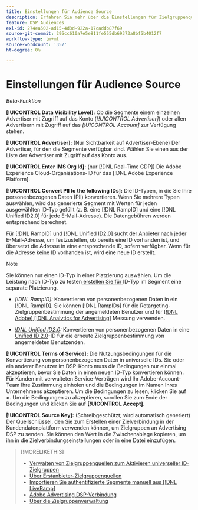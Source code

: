 ```yaml
---
title: Einstellungen für Audience Source
description: Erfahren Sie mehr über die Einstellungen für Zielgruppenquellen.
feature: DSP Audiences
exl-id: 274ea502-ad15-4d3d-922a-17caddb87f69
source-git-commit: 295cc610a7e5e811fe555db69373a8bf5b4012f7
workflow-type: tm+mt
source-wordcount: '357'
ht-degree: 0%

---
```


# Einstellungen für Audience Source

*Beta-Funktion*

**[!UICONTROL Data Visibility Level]:** Ob die Segmente einem einzelnen Advertiser mit Zugriff auf das Konto (*[!UICONTROL Advertiser]*) oder allen Advertisern mit Zugriff auf das *[!UICONTROL Account]* zur Verfügung stehen.

**[!UICONTROL Advertiser]:** (Nur Sichtbarkeit auf Advertiser-Ebene) Der Advertiser, für den die Segmente verfügbar sind. Wählen Sie einen aus der Liste der Advertiser mit Zugriff auf das Konto aus.

**[!UICONTROL Enter IMS Org Id]:** (nur [!DNL Real-Time CDP]) Die Adobe Experience Cloud-Organisations-ID für das [!DNL Adobe Experience Platform].

**[!UICONTROL Convert PII to the following IDs]:** Die ID-Typen, in die Sie Ihre personenbezogenen Daten (PII) konvertieren. Wenn Sie mehrere Typen auswählen, wird das generierte Segment mit Werten für jeden ausgewählten ID-Typ gefüllt (z. B. eine [!DNL RampID] und eine [!DNL Unified ID2.0] für jede E-Mail-Adresse). Die Datengebühren werden entsprechend berechnet.

Für [!DNL RampID] und [!DNL Unified ID2.0] sucht der Anbieter nach jeder E-Mail-Adresse, um festzustellen, ob bereits eine ID vorhanden ist, und übersetzt die Adresse in eine entsprechende ID, sofern verfügbar. Wenn für die Adresse keine ID vorhanden ist, wird eine neue ID erstellt.

>[!NOTE]
>
>Sie können nur einen ID-Typ in einer Platzierung auswählen. Um die Leistung nach ID-Typ zu testen[ erstellen Sie für ](/help/dsp/campaign-management/placements/placement-create.md) ID-Typ im Segment eine separate Platzierung.

* *[!DNL RampID]:* Konvertieren von personenbezogenen Daten in ein [!DNL RampID]. Sie können [!DNL RampIDs] für die Retargeting-Zielgruppenbestimmung der angemeldeten Benutzer und für [[!DNL Adobe] [!DNL Analytics for Advertising]](/help/integrations/analytics/overview.md) Messung verwenden.

* *[!DNL Unified ID2.0](Beta):* Konvertieren von personenbezogenen Daten in eine [Unified ID 2.0](https://unifiedid.com)-ID für die erneute Zielgruppenbestimmung von angemeldeten Benutzenden.

<!-- Later
* *[!DNL ID5] (Beta):* To convert PII to an [!DNL ID5] ID. You can use [!DNL ID5] IDs for retargeting logging-in users and for [[!DNL Adobe] [!DNL Analytics for Advertising]](/help/integrations/analytics/overview.md) measurement.

-->

**[!UICONTROL Terms of Service]:** Die Nutzungsbedingungen für die Konvertierung von personenbezogenen Daten in universelle IDs. Sie oder ein anderer Benutzer im DSP-Konto muss die Bedingungen nur einmal akzeptieren, bevor Sie Daten in einen neuen ID-Typ konvertieren können. Für Kunden mit verwalteten Service-Verträgen wird Ihr Adobe-Account-Team Ihre Zustimmung einholen und die Bedingungen im Namen Ihres Unternehmens akzeptieren. Um die Bedingungen zu lesen, klicken Sie auf **>**. Um die Bedingungen zu akzeptieren, scrollen Sie zum Ende der Bedingungen und klicken Sie auf **[!UICONTROL Accept]**.

**[!UICONTROL Source Key]:** (Schreibgeschützt; wird automatisch generiert) Der Quellschlüssel, den Sie zum Erstellen einer Zielverbindung in der Kundendatenplattform verwenden können, um Zielgruppen an Advertising DSP zu senden. Sie können den Wert in die Zwischenablage kopieren, um ihn in die Zielverbindungseinstellungen oder in eine Datei einzufügen.

>[!MORELIKETHIS]
>
>* [Verwalten von Zielgruppenquellen zum Aktivieren universeller ID-Zielgruppen](source-manage.md)
>* [Über Erstanbieter-Zielgruppenquellen](source-about.md)
>* [Importieren Sie authentifizierte Segmente manuell aus [!DNL LiveRamp]](/help/dsp/audiences/sources/source-import-liveramp-segments.md)
>* [Adobe Advertising DSP-Verbindung](https://experienceleague.adobe.com/docs/experience-platform/destinations/catalog/advertising/adobe-advertising-cloud-connection.html)
>* [Über die Zielgruppenverwaltung](/help/dsp/audiences/audience-about.md)
